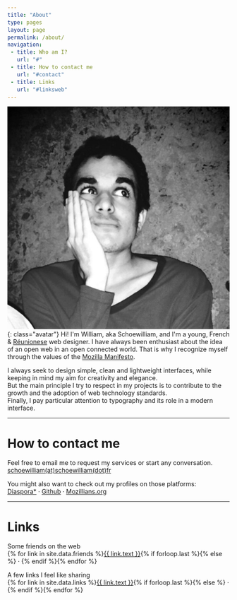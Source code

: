 ```yaml
---
title: "About"
type: pages
layout: page
permalink: /about/
navigation:
 - title: Who am I?
   url: "#"
 - title: How to contact me
   url: "#contact"
 - title: Links
   url: "#linksweb"
---
```

![Yup, that's me](/images/layout/photos/photo-penseur.jpg){: class="avatar"}
Hi! I'm William, aka Schoewilliam, and I'm a young, French & [Réunionese](http://en.wikipedia.org/wiki/R%C3%A9union) web designer. I have always been enthusiast about the idea of an open web in an open connected world. That is why I recognize myself through the values of the [Mozilla Manifesto](https://www.mozilla.org/en-US/about/manifesto/).

I always seek to design simple, clean and lightweight interfaces, while keeping in mind my aim for creativity and elegance.  
But the main principle I try to respect in my projects is to contribute to the growth and the adoption of web technology standards.  
Finally, I pay particular attention to typography and its role in a modern interface.

<!--more-->

<hr class="large title" id="contact">

# How to contact me

Feel free to email me to request my services or start any conversation.  
[schoewilliam(at)schoewilliam(dot)fr](mailto:schoewilliam@schoewilliam.fr)

You might also want to check out my profiles on those platforms:  
[Diaspora*](https://diaspora-fr.org/u/schoewilliam) · 
[Github](https://github.com/Schoewilliam) · 
[Mozillians.org](https://mozillians.org/en-US/u/schoewilliam/)

<hr class="large title" id="linksweb">

# Links

Some friends on the web<br>
{% for link in site.data.friends %}<a href="{{ link.url }}" title="{{ link.text }}">{{ link.text }}</a>{% if forloop.last %}{% else %} · {% endif %}{% endfor %}

A few links I feel like sharing<br>
{% for link in site.data.links %}<a href="{{ link.url }}" title="{{ link.text }}">{{ link.text }}</a>{% if forloop.last %}{% else %} · {% endif %}{% endfor %}